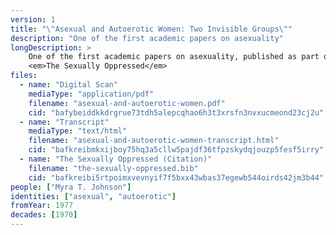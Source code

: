 ```yaml
---
version: 1
title: "\"Asexual and Autoerotic Women: Two Invisible Groups\""
description: "One of the first academic papers on asexuality"
longDescription: >
    One of the first academic papers on asexuality, published as part of the book
    <em>The Sexually Oppressed</em>
files:
  - name: "Digital Scan"
    mediaType: "application/pdf"
    filename: "asexual-and-autoerotic-women.pdf"
    cid: "bafybeiddkkdrgrue73tdh5alepcqhao6h3t3xrsfn3nvxucmeond23cj2u"
  - name: "Transcript"
    mediaType: "text/html"
    filename: "asexual-and-autoerotic-women-transcript.html"
    cid: "bafkreibmkxijboy75hq3a5cllw5pajdf36tfpzskydqjouzp5fesf5irry"
  - name: "The Sexually Oppressed (Citation)"
    filename: "the-sexually-oppressed.bib"
    cid: "bafkreibi5rtpoimxvevnyif7f5bxx43wbas37egewb544oirds42jm3b44"
people: ["Myra T. Johnson"]
identities: ["asexual", "autoerotic"]
fromYear: 1977
decades: [1970]
---
```

